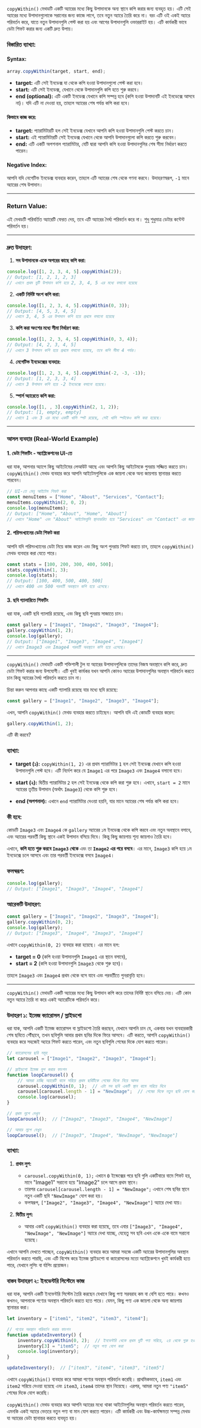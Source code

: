 `copyWithin()` মেথডটি একটি অ্যারের মধ্যে কিছু উপাদানকে অন্য স্থানে কপি করার জন্য ব্যবহৃত হয়। এটি সেই অ্যারের মধ্যে উপাদানগুলোকে সরানোর জন্য কাজে লাগে, তবে নতুন অ্যারে তৈরি করে না। বরং এটি ওই একই অ্যারে পরিবর্তন করে, যাতে নতুন উপাদানগুলি পেস্ট করা হয় এবং আগের উপাদানগুলি ওভাররাইট হয়। এটি কার্যকরী ভাবে ডেটা শিফট করার জন্য একটি দ্রুত উপায়।

### **বিস্তারিত ব্যাখ্যা:**

#### **Syntax:**
```javascript
array.copyWithin(target, start, end);
```

- **target:** এটি সেই ইনডেক্স যা থেকে কপি হওয়া উপাদানগুলো পেস্ট করা হবে।
- **start:** এটি সেই ইনডেক্স, যেখানে থেকে উপাদানগুলি কপি হতে শুরু করবে।
- **end (optional):** এটি একটি ইনডেক্স যেখানে কপি সম্পন্ন হবে (কপি হওয়া উপাদানটি এই ইনডেক্সে আসবে না)। যদি এটি না দেওয়া হয়, তাহলে অ্যারের শেষ পর্যন্ত কপি করা হবে।

#### **কিভাবে কাজ করে:**

- **target:** প্যারামিটারটি হল সেই ইনডেক্স যেখানে আপনি কপি হওয়া উপাদানগুলি পেস্ট করতে চান।
- **start:** এই প্যারামিটারটি সেই ইনডেক্স যেখানে থেকে আপনি উপাদানগুলো কপি করতে শুরু করবেন।
- **end:** এটি একটি অপশনাল প্যারামিটার, যেটি দ্বারা আপনি কপি হওয়া উপাদানগুলির শেষ সীমা নির্ধারণ করতে পারেন।

#### **Negative Index:**
আপনি যদি নেগেটিভ ইনডেক্স ব্যবহার করেন, তাহলে এটি অ্যারের শেষ থেকে গণনা করবে। উদাহরণস্বরূপ, `-1` মানে অ্যারের শেষ উপাদান।

---

### **Return Value:**
এই মেথডটি পরিবর্তিত অ্যারেটি ফেরত দেয়, তবে এটি অ্যারের দৈর্ঘ্য পরিবর্তন করে না। শুধু শুধুমাত্র ডেটার কন্টেন্ট পরিবর্তন হয়।

---

### **দ্রুত উদাহরণ:**

1. **সব উপাদানকে একে অপরের কাছে কপি করা:**

```javascript
console.log([1, 2, 3, 4, 5].copyWithin(2));
// Output: [1, 2, 1, 2, 3]
// এখানে প্রথম দুটি উপাদান কপি হয়ে 2, 3, 4, 5 এর মধ্যে বসানো হয়েছে
```

2. **একটি নির্দিষ্ট অংশ কপি করা:**

```javascript
console.log([1, 2, 3, 4, 5].copyWithin(0, 3));
// Output: [4, 5, 3, 4, 5]
// এখানে 3, 4, 5 এর উপাদান কপি হয়ে প্রথমে বসানো হয়েছে
```

3. **কপি করা অংশের মধ্যে সীমা নির্ধারণ করা:**

```javascript
console.log([1, 2, 3, 4, 5].copyWithin(0, 3, 4));
// Output: [4, 2, 3, 4, 5]
// এখানে 3 উপাদান কপি হয়ে প্রথমে বসানো হয়েছে, তবে কপি সীমা 4 পর্যন্ত।
```

4. **নেগেটিভ ইনডেক্সের ব্যবহার:**

```javascript
console.log([1, 2, 3, 4, 5].copyWithin(-2, -3, -1));
// Output: [1, 2, 3, 3, 4]
// এখানে 3 উপাদান কপি হয়ে -2 ইনডেক্সে বসানো হয়েছে।
```

5. **স্পার্স অ্যারেতে কপি করা:**

```javascript
console.log([1, , 3].copyWithin(2, 1, 2));
// Output: [1, empty, empty]
// এখানে 1 এবং 3 এর মধ্যে একটি খালি স্পট রয়েছে, সেই খালি স্পটকেও কপি করা হয়েছে।
```

---

### **আসল ব্যবহার (Real-World Example)**

#### **1. ডেটা শিফটিং - অ্যাপ্লিকেশনের UI-তে**
ধরা যাক, আপনার অ্যাপে কিছু আইটেমের লেআউট আছে এবং আপনি কিছু আইটেমকে পুনরায় সজ্জিত করতে চান। `copyWithin()` মেথড ব্যবহার করে আপনি আইটেমগুলিকে এক জায়গা থেকে অন্য জায়গায় স্থানান্তর করতে পারবেন।

```javascript
// UI-তে মেনু আইটেম শিফট করা
const menuItems = ["Home", "About", "Services", "Contact"];
menuItems.copyWithin(2, 0, 2);
console.log(menuItems);
// Output: ["Home", "About", "Home", "About"]
// এখানে "Home" এবং "About" আইটেমগুলি স্থানান্তরিত হয়ে "Services" এবং "Contact" এর জায়গায় বসানো হয়েছে।
```

#### **2. পরিসংখ্যানের ডেটা শিফট করা**
আপনি যদি পরিসংখ্যানের ডেটা নিয়ে কাজ করেন এবং কিছু অংশ পুনরায় শিফট করতে চান, তাহলে `copyWithin()` মেথড ব্যবহার করা যেতে পারে।

```javascript
const stats = [100, 200, 300, 400, 500];
stats.copyWithin(1, 3);
console.log(stats);
// Output: [100, 400, 500, 400, 500]
// এখানে 400 এবং 500 পরবর্তী অবস্থানে কপি হয়ে এসেছে।
```

#### **3. ছবি গ্যালারিতে শিফটিং**
ধরা যাক, একটি ছবি গ্যালারি রয়েছে, এবং কিছু ছবি পুনরায় সাজাতে চান।

```javascript
const gallery = ["Image1", "Image2", "Image3", "Image4"];
gallery.copyWithin(1, 2);
console.log(gallery);
// Output: ["Image1", "Image3", "Image4", "Image4"]
// এখানে Image3 এবং Image4 পরবর্তী অবস্থানে কপি হয়ে এসেছে।
```

---


`copyWithin()` মেথডটি একটি শক্তিশালী টুল যা অ্যারের উপাদানগুলিকে তাদের নিজস্ব অবস্থানে কপি করে, দ্রুত ডেটা শিফট করার জন্য উপযোগী। এটি খুবই কার্যকর যখন আপনি কোনও অ্যারের উপাদানগুলির অবস্থান পরিবর্তন করতে চান কিন্তু অ্যারের দৈর্ঘ্য পরিবর্তন করতে চান না।



চিন্তা করুন আপনার কাছে একটি গ্যালারি রয়েছে যার মধ্যে ছবি রয়েছে:

```javascript
const gallery = ["Image1", "Image2", "Image3", "Image4"];
```

এখন, আপনি `copyWithin()` মেথড ব্যবহার করতে চাইছেন। আপনি যদি এই কোডটি ব্যবহার করেন:

```javascript
gallery.copyWithin(1, 2);
```

এটি কী করবে?

### **ব্যাখ্যা:**

- **target (১):** `copyWithin(1, 2)` এর প্রথম প্যারামিটার `1` হল সেই ইনডেক্স যেখানে কপি হওয়া উপাদানগুলি পেস্ট হবে। এটি নির্দেশ করে যে `Image1` এর পরে `Image3` এবং `Image4` বসানো হবে।
  
- **start (২):** দ্বিতীয় প্যারামিটার `2` হল সেই ইনডেক্স থেকে কপি করা শুরু হবে। এখানে, `start = 2` মানে অ্যারের তৃতীয় উপাদান (অর্থাৎ `Image3`) থেকে কপি শুরু হবে।

- **end (অপশনাল):** এখানে `end` প্যারামিটার দেওয়া হয়নি, যার মানে অ্যারের শেষ পর্যন্ত কপি করা হবে।

### **কী হবে:**
কোডটি `Image3` এবং `Image4` কে `gallery` অ্যারের ১ম ইনডেক্স থেকে কপি করবে এবং নতুন অবস্থানে বসাবে, এবং অ্যারের পরবর্তী কিছু স্থানে একই উপাদান বসিয়ে দিবে। কিন্তু কিছু জায়গায় শূন্য জায়গাও তৈরি হবে।

এখানে, **কপি হতে শুরু করবে `Image3` থেকে** এবং তা **`Image2` এর পরে বসবে**। এর মানে, `Image3` কপি হয়ে ১ম ইনডেক্সে চলে আসবে এবং তার পরবর্তী ইনডেক্সে বসবে `Image4`।

### **ফলস্বরূপ:**

```javascript
console.log(gallery);
// Output: ["Image1", "Image3", "Image4", "Image4"]
```

### **আরেকটি উদাহরণ:**

```javascript
const gallery = ["Image1", "Image2", "Image3", "Image4"];
gallery.copyWithin(0, 2);
console.log(gallery);
// Output: ["Image3", "Image4", "Image3", "Image4"]
```

এখানে `copyWithin(0, 2)` ব্যবহার করা হয়েছে। এর মানে হল:

- **target = 0** (কপি হওয়া উপাদানগুলি `Image1` এর স্থানে বসাবে),
- **start = 2** (কপি হওয়া উপাদানগুলি `Image3` থেকে শুরু হবে)।

তাহলে `Image3` এবং `Image4` প্রথম থেকে বসে যাবে এবং পরবর্তীতে পুনরাবৃত্তি হবে।

---


`copyWithin()` মেথডটি একটি অ্যারের মধ্যে কিছু উপাদান কপি করে তাদের নির্দিষ্ট স্থানে বসিয়ে দেয়। এটি কোন নতুন অ্যারে তৈরি না করে একই অ্যারেটিকে পরিবর্তন করে।


### **উদাহরণ ১: ইমেজ ক্যারোসল / স্লাইডশো**

ধরা যাক, আপনি একটি ইমেজ ক্যারোসল বা স্লাইডশো তৈরি করছেন, যেখানে আপনি চান যে, একবার যখন ব্যবহারকারী শেষ ছবিতে পৌঁছাবে, তখন ছবিগুলি আবার প্রথম ছবির দিকে ফিরে আসবে। এটি করতে, আপনি `copyWithin()` ব্যবহার করে সহজেই অ্যারে শিফট করতে পারেন, এবং নতুন ছবিগুলি শেষের দিকে যোগ করতে পারেন।

```javascript
// ক্যারোসলের ছবি সমূহ
let carousel = ["Image1", "Image2", "Image3", "Image4"];

// স্লাইডশো ইমেজ লুপ করার ফাংশন
function loopCarousel() {
    // আমরা চাচ্ছি অ্যারেটি বামে সরিয়ে প্রথম ছবিটিকে শেষের দিকে নিয়ে আসব
    carousel.copyWithin(0, 1);  // এটা সব ছবি একটি স্থান বামে সরিয়ে দিবে
    carousel[carousel.length - 1] = "NewImage";  // শেষের দিকে নতুন ছবি যোগ করা
    console.log(carousel);
}

// প্রথম লুপে দেখুন
loopCarousel();  // ["Image2", "Image3", "Image4", "NewImage"]

// আবার লুপে দেখুন
loopCarousel();  // ["Image3", "Image4", "NewImage", "NewImage"]
```

### **ব্যাখ্যা:**

1. **প্রথম লুপ:** 
   - `carousel.copyWithin(0, 1);` এখানে `0` ইন্ডেক্সের পরে ছবি গুলি একটিবারে বামে শিফট হয়, মানে "Image1" সরানো হয়ে "Image2" চলে আসে প্রথম স্থানে।
   - তারপর `carousel[carousel.length - 1] = "NewImage";` এখানে শেষ ছবির স্থানে নতুন একটি ছবি `"NewImage"` যোগ করা হয়।
   - ফলস্বরূপ, `["Image2", "Image3", "Image4", "NewImage"]` অ্যারে দেখা যায়।

2. **দ্বিতীয় লুপ:** 
   - আবার একই `copyWithin()` ব্যবহার করা হয়েছে, তবে এবার `["Image3", "Image4", "NewImage", "NewImage"]` অ্যারে দেখা যাচ্ছে, যেহেতু সব ছবি এখন একে একে বামে সরানো হয়েছে।

এখানে আপনি দেখতে পাচ্ছেন, `copyWithin()` ব্যবহার করে আমরা সহজে একটি অ্যারের উপাদানগুলির অবস্থান পরিবর্তন করতে পারছি, এবং এটি বিশেষ করে ইমেজ স্লাইডশো বা ক্যারোসলের মতো অ্যাপ্লিকেশনে খুবই কার্যকরী হতে পারে, যেখানে লুপিং বা র্যাপিং প্রয়োজন।

### **বাস্তব উদাহরণ ২: ইনভেন্টরি সিস্টেমে কাজ**

ধরা যাক, আপনি একটি ইনভেন্টরি সিস্টেম তৈরি করছেন যেখানে কিছু পণ্য সরবরাহ কম বা বেশি হতে পারে। কখনও কখনও, আপনাকে পণ্যের অবস্থান পরিবর্তন করতে হতে পারে। যেমন, কিছু পণ্য এক জায়গা থেকে অন্য জায়গায় স্থানান্তর করা।

```javascript
let inventory = ["item1", "item2", "item3", "item4"];

// পণ্যের অবস্থান পরিবর্তন করার ফাংশন
function updateInventory() {
    inventory.copyWithin(0, 2);  // ইনভেন্টরি থেকে প্রথম দুটি পণ্য সরিয়ে, ২য় থেকে শুরু হওয়া পণ্যগুলি বামে শিফট করানো
    inventory[3] = "item5";  // নতুন পণ্য যোগ করা
    console.log(inventory);
}

updateInventory();  // ["item3", "item4", "item3", "item5"]
```

এখানে `copyWithin()` ব্যবহার করে আমরা পণ্যের অবস্থান পরিবর্তন করেছি। প্রাথমিকভাবে, `item1` এবং `item2` সরিয়ে দেওয়া হয়েছে এবং `item3`, `item4` তাদের স্থান নিয়েছে। এরপর, আমরা নতুন পণ্য `"item5"` শেষের দিকে যোগ করেছি।


`copyWithin()` মেথড ব্যবহার করে আপনি অ্যারের মধ্যে থাকা আইটেমগুলির অবস্থান পরিবর্তন করতে পারেন, এমনকি একই অ্যারে ভেতরে নতুন পণ্য বা মান যোগ করতে পারেন। এটি কার্যকরী এবং উচ্চ-কার্যক্ষমতা সম্পন্ন মেথড যা অ্যারের ডেটা স্থানান্তর করতে ব্যবহৃত হয়।

